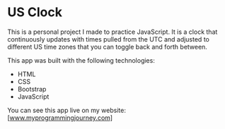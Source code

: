 # US Clock

This is a personal project I made to practice JavaScript. It is a clock that continuously updates with times pulled from the UTC and adjusted to different US time zones that you can toggle back and forth between.

This app was built with the following technologies:
* HTML
* CSS
* Bootstrap
* JavaScript

You can see this app live on my website: [www.myprogrammingjourney.com]